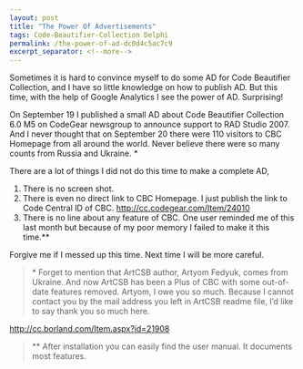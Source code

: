 ```yaml
---
layout: post
title: "The Power Of Advertisements"
tags: Code-Beautifier-Collection Delphi
permalink: /the-power-of-ad-dc0d4c5ac7c9
excerpt_separator: <!--more-->
---
```

Sometimes it is hard to convince myself to do some AD for Code Beautifier Collection, and I have so little knowledge on how to publish AD. But this time, with the help of Google Analytics I see the power of AD. Surprising!
<!--more-->

On September 19 I published a small AD about Code Beautifier Collection 6.0 M5 on CodeGear newsgroup to announce support to RAD Studio 2007. And I never thought that on September 20 there were 110 visitors to CBC Homepage from all around the world. Never believe there were so many counts from Russia and Ukraine. *

There are a lot of things I did not do this time to make a complete AD,

1. There is no screen shot.
1. There is even no direct link to CBC Homepage. I just publish the link to Code Central ID of CBC. http://cc.codegear.com/Item/24010
1. There is no line about any feature of CBC. One user reminded me of this last month but because of my poor memory I failed to make it this time.**

Forgive me if I messed up this time. Next time I will be more careful.

> \* Forget to mention that ArtCSB author, Artyom Fedyuk, comes from Ukraine. And now ArtCSB has been a Plus of CBC with some out-of-date features removed. Artyom, I owe you so much. Because I cannot contact you by the mail address you left in ArtCSB readme file, I’d like to say thank you so much here.

http://cc.borland.com/Item.aspx?id=21908

> ** After installation you can easily find the user manual. It documents most features.
